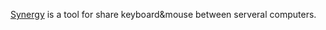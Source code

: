 
[Synergy](http://synergy-project.org/) is a tool for share keyboard&mouse between serveral computers.

